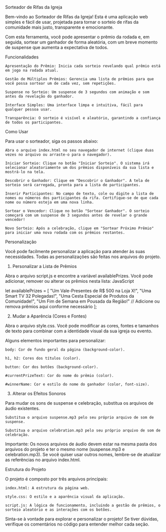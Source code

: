 Sorteador de Rifas da Igreja

Bem-vindo ao Sorteador de Rifas da Igreja! Esta é uma aplicação web simples e fácil de usar, projetada para tornar o sorteio de rifas da comunidade mais justo, transparente e emocionante.

Com esta ferramenta, você pode apresentar o prêmio da rodada e, em seguida, sortear um ganhador de forma aleatória, com um breve momento de suspense que aumenta a expectativa de todos.

Funcionalidades

    Apresentação do Prêmio: Inicia cada sorteio revelando qual prêmio está em jogo na rodada atual.

    Gestão de Múltiplos Prêmios: Gerencia uma lista de prêmios para que você possa sortear um de cada vez, sem repetições.

    Suspense no Sorteio: Um suspense de 3 segundos com animação e som antes da revelação do ganhador.

    Interface Simples: Uma interface limpa e intuitiva, fácil para qualquer pessoa usar.

    Transparência: O sorteio é visível e aleatório, garantindo a confiança de todos os participantes.

Como Usar

Para usar o sorteador, siga os passos abaixo:

    Abra o arquivo index.html no seu navegador de internet (clique duas vezes no arquivo ou arraste-o para o navegador).

    Iniciar Sorteio: Clique no botão "Iniciar Sorteio". O sistema irá selecionar aleatoriamente um dos prêmios disponíveis da sua lista e mostrá-lo na tela.

    Descobrir o Ganhador: Clique em "Descobrir o Ganhador". A tela de sorteio será carregada, pronta para a lista de participantes.

    Inserir Participantes: No campo de texto, cole ou digite a lista de nomes ou números dos participantes da rifa. Certifique-se de que cada nome ou número esteja em uma nova linha.

    Sortear o Vencedor: Clique no botão "Sortear Ganhador". O sorteio começará com um suspense de 3 segundos antes de revelar o grande vencedor!

    Novo Sorteio: Após a celebração, clique em "Sortear Próximo Prêmio" para iniciar uma nova rodada com os prêmios restantes.

Personalização

Você pode facilmente personalizar a aplicação para atender às suas necessidades. Todas as personalizações são feitas nos arquivos do projeto.

1. Personalizar a Lista de Prêmios

Abra o arquivo script.js e encontre a variável availablePrizes. Você pode adicionar, remover ou alterar os prêmios nesta lista:
JavaScript

let availablePrizes = [
    "Um Vale-Presentes de R$ 500 na Loja X!",
    "Uma Smart TV 32 Polegadas!",
    "Uma Cesta Especial de Produtos da Comunidade!",
    "Um Fim de Semana em Pousada da Região!"
    // Adicione ou remova prêmios aqui conforme necessário
];

2. Mudar a Aparência (Cores e Fontes)

Abra o arquivo style.css. Você pode modificar as cores, fontes e tamanhos de texto para combinar com a identidade visual da sua igreja ou evento.

Alguns elementos importantes para personalizar:

    body: Cor de fundo geral da página (background-color).

    h1, h2: Cores dos títulos (color).

    button: Cor dos botões (background-color).

    #currentPrizeText: Cor do nome do prêmio (color).

    #winnerName: Cor e estilo do nome do ganhador (color, font-size).

3. Alterar os Efeitos Sonoros

Para mudar os sons de suspense e celebração, substitua os arquivos de áudio existentes.

    Substitua o arquivo suspense.mp3 pelo seu próprio arquivo de som de suspense.

    Substitua o arquivo celebration.mp3 pelo seu próprio arquivo de som de celebração.

Importante: Os novos arquivos de áudio devem estar na mesma pasta dos arquivos do projeto e ter o mesmo nome (suspense.mp3 e celebration.mp3). Se você quiser usar outros nomes, lembre-se de atualizar as referências no arquivo index.html.

Estrutura do Projeto

O projeto é composto por três arquivos principais:

    index.html: A estrutura da página web.

    style.css: O estilo e a aparência visual da aplicação.

    script.js: A lógica de funcionamento, incluindo a gestão de prêmios, o sorteio aleatório e as interações com os botões.

Sinta-se à vontade para explorar e personalizar o projeto! Se tiver dúvidas, verifique os comentários no código para entender melhor cada seção.
